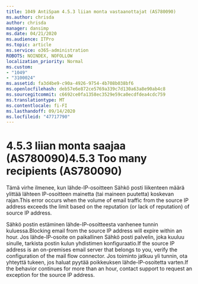 ```yaml
---
title: 1049 AntiSpam 4.5.3 liian monta vastaanottajat (AS780090)
ms.author: chrisda
author: chrisda
manager: dansimp
ms.date: 04/21/2020
ms.audience: ITPro
ms.topic: article
ms.service: o365-administration
ROBOTS: NOINDEX, NOFOLLOW
localization_priority: Normal
ms.custom:
- "1049"
- "3100024"
ms.assetid: fa3d4be9-c90a-4926-9754-4b708b038bf6
ms.openlocfilehash: deb57e6e872ce5769a339c7d130a63a8e90ab4c8
ms.sourcegitcommit: c6692ce0fa1358ec3529e59ca0ecdfdea4cdc759
ms.translationtype: MT
ms.contentlocale: fi-FI
ms.lasthandoff: 09/14/2020
ms.locfileid: "47717790"
---
```

# <a name="453-too-many-recipients-as780090"></a><span data-ttu-id="20b65-102">4.5.3 liian monta saajaa (AS780090)</span><span class="sxs-lookup"><span data-stu-id="20b65-102">4.5.3 Too many recipients (AS780090)</span></span>

<span data-ttu-id="20b65-103">Tämä virhe ilmenee, kun lähde-IP-osoitteen Sähkö posti liikenteen määrä ylittää lähteen IP-osoitteen mainetta (tai maineen puutetta) koskevan rajan.</span><span class="sxs-lookup"><span data-stu-id="20b65-103">This error occurs when the volume of email traffic from the source IP address exceeds the limit based on the reputation (or lack of reputation) of source IP address.</span></span>

<span data-ttu-id="20b65-104">Sähkö postin estäminen lähde-IP-osoitteesta vanhenee tunnin kuluessa.</span><span class="sxs-lookup"><span data-stu-id="20b65-104">Blocking email from the source IP address will expire within an hour.</span></span> <span data-ttu-id="20b65-105">Jos lähde-IP-osoite on paikallinen Sähkö posti palvelin, joka kuuluu sinulle, tarkista postin kulun yhdistimen konfiguraatio.</span><span class="sxs-lookup"><span data-stu-id="20b65-105">If the source IP address is an on-premises email server that belongs to you, verify the configuration of the mail flow connector.</span></span> <span data-ttu-id="20b65-106">Jos toiminto jatkuu yli tunnin, ota yhteyttä tukeen, jos haluat pyytää poikkeuksen lähde-IP-osoitetta varten.</span><span class="sxs-lookup"><span data-stu-id="20b65-106">If the behavior continues for more than an hour, contact support to request an exception for the source IP address.</span></span>
